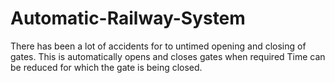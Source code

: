# Automatic-Railway-System

There has been a lot of accidents for to untimed opening and closing of gates.
This is automatically opens and closes gates when required
Time can be reduced for which the gate is being closed.

